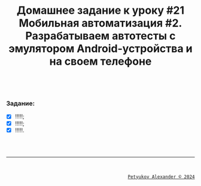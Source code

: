 # <p align="center">Домашнее задание к уроку #21 <br> Мобильная автоматизация #2. <br> Разрабатываем автотесты с эмулятором Android-устройства и на своем телефоне</p>

</br>
</br>

### Задание:
- [x] !!!!!;
- [x] !!!!!;
- [x] !!!!!.

</br>
</br>


---

</br>

<a><p align="right">[`Petyukov Alexander © 2024`](https://github.com/SandroUnknown)</p></a>
